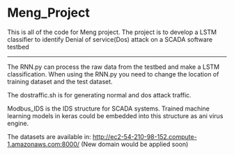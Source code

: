 # Meng_Project
This is all of the code for Meng project. 
The project is to develop a LSTM classifier to identify Denial of service(Dos) attack on a SCADA software testbed

*******************************************************************************************************************
The RNN.py can process the raw data from the testbed and make a LSTM classification. When using the RNN.py you need to 
change the location of training dataset and the test dataset. 

The dostraffic.sh is for generating normal and dos attack traffic.

Modbus_IDS is the IDS structure for SCADA systems. Trained machine learning models in keras could be embedded into this structure as ani virus engine.

The datasets are available in: http://ec2-54-210-98-152.compute-1.amazonaws.com:8000/ (New domain would be applied soon)
